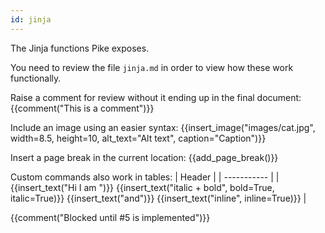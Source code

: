 ```yaml
---
id: jinja
---
```

The Jinja functions Pike exposes. 

You need to review the file `jinja.md` in order to view how these work functionally.


Raise a comment for review without it ending up in the final document:
{{comment("This is a comment")}}

Include an image using an easier syntax:
{{insert_image("images/cat.jpg", width=8.5, height=10, alt_text="Alt text", caption="Caption")}}

Insert a page break in the current location:
{{add_page_break()}}

Custom commands also work in tables:
| Header      |
| ----------- |
| {{insert_text("Hi I am ")}} {{insert_text("italic + bold", bold=True, italic=True)}} {{insert_text("and")}} {{insert_text("inline", inline=True)}}      |

{{comment("Blocked until #5 is implemented")}}
